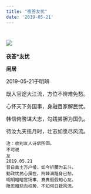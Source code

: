 ```yaml
---
title: "夜答友忧"
date: '2019-05-21'
---
```

  #  ![](/images/heshui.jpg)
  
  **夜答*友忧**
  
  **闲居**
 
  2019-05-21于明辨
  
既入官途大江流，方位不辨难免愁。 

心怀天下务国事，身融百家解民忧。 

韩信俯胯谋大志，勾践尝胆为国仇。 

待汝九天揽月时，壮志如愿尽风流。 


```{Rmd}
注：收到友人诗后所回。
不可说 
友 
2019.05.21
昔日粪土万户侯，如今折腰为五斗。 
勤政忧民心虽在，荆棘满路身已愁。 
明明暗暗官场事，真真假假知心友。 
隐忍暗悲向权势，不知何日数风流。

```